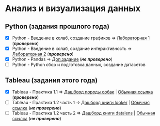 # Анализ и визуализация данных
## Python (задания прошлого года)
- [x] Python - Введение в колаб, создание графиков => [Лабораторная 1](https://github.com/Gremler5442/colab-lab/blob/main/Python_Lab1colab.ipynb) (***проверено***)
- [x] Python - Введение в колаб, создание интерактивность => [Лабораторная 2](https://github.com/Gremler5442/colab-lab/blob/main/Python_Lab2colab.ipynb) (***проверено***)
- [x] Python - Pandas => [Доп.задание](https://github.com/Gremler5442/colab-lab/blob/main/Python_LabPandasColab.ipynb) (***не проверено***)
- [ ] Python - Python сбор и подготовка данных, создание датасетов
## Tableau (задания этого года)
- [x] Tableau - Практика 1.1 => [Дашборд породы собак](https://github.com/Gremler5442/colab-lab/blob/main/Tableau1_1.ipynb) | [Обычная ссылка](https://public.tableau.com/views/Dogsdash/sheet4?:language=en-US&:display_count=n&:origin=viz_share_link) (***проверено***)
- [ ] Tableau - Практика 1.2 часть 1 => [Дашборд книги looker]() | [Обычная ссылка](https://lookerstudio.google.com/reporting/dcc55c9b-87e6-409e-a8e3-422e40b70afa) (***не проверено***)
- [ ] Tableau - Практика 1.2 часть 2 => [Дашборд книги datalens]() | [Обычная ссылка](https://lookerstudio.google.com/reporting/dcc55c9b-87e6-409e-a8e3-422e40b70afa) (***не проверено***)
